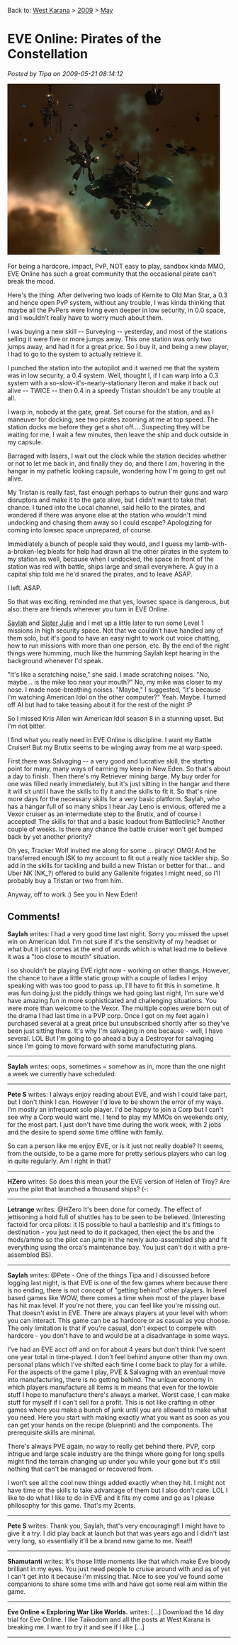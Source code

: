 Back to: [West Karana](/posts/westkarana.md) > [2009](/posts/2009/westkarana.md) > [May](./westkarana.md)
# EVE Online: Pirates of the Constellation

*Posted by Tipa on 2009-05-21 08:14:12*

![exefile-2009-05-20-22-52-53-54](../../../uploads/2009/05/exefile-2009-05-20-22-52-53-54.jpg "exefile-2009-05-20-22-52-53-54")

For being a hardcore, impact, PvP, NOT easy to play, sandbox kinda MMO, EVE Online has such a great community that the occasional pirate can't break the mood.

Here's the thing. After delivering two loads of Kernite to Old Man Star, a 0.3 and hence open PvP system, without any trouble, I was kinda thinking that maybe all the PvPers were living even deeper in low security, in 0.0 space, and I wouldn't really have to worry much about them.

I was buying a new skill -- Surveying -- yesterday, and most of the stations selling it were five or more jumps away. This one station was only two jumps away, and had it for a great price. So I buy it, and being a new player, I had to go to the system to actually retrieve it.

I punched the station into the autopilot and it warned me that the system was in low security, a 0.4 system. Well, thought I, if I can warp into a 0.3 system with a so-slow-it's-nearly-stationary Iteron and make it back out alive -- TWICE -- then 0.4 in a speedy Tristan shouldn't be any trouble at all.

I warp in, nobody at the gate, great. Set course for the station, and as I maneuver for docking, see two pirates zooming at me at top speed. The station docks me before they get a shot off.... Suspecting they will be waiting for me, I wait a few minutes, then leave the ship and duck outside in my capsule.

Barraged with lasers, I wait out the clock while the station decides whether or not to let me back in, and finally they do, and there I am, hovering in the hangar in my pathetic looking capsule, wondering how I'm going to get out alive.

My Tristan is really fast, fast enough perhaps to outrun their guns and warp disruptors and make it to the gate alive, but I didn't want to take that chance. I tuned into the Local channel, said hello to the pirates, and wondered if there was anyone else at the station who wouldn't mind undocking and chasing them away so I could escape? Apologizing for coming into lowsec space unprepared, of course.

Immediately a bunch of people said they would, and I guess my lamb-with-a-broken-leg bleats for help had drawn all the other pirates in the system to my station as well, because when I undocked, the space in front of the station was red with battle, ships large and small everywhere. A guy in a capital ship told me he'd snared the pirates, and to leave ASAP.

I left. ASAP.

So that was exciting, reminded me that yes, lowsec space is dangerous, but also: there are friends wherever you turn in EVE Online.

[Saylah](http://notadiary.typepad.com/mysticworlds/) and [Sister Julie](http://virginworlds19.libsyn.com/rss.xml) and I met up a little later to run some Level 1 missions in high security space. Not that we couldn't have handled any of them solo, but it's good to have an easy night to work out voice chatting, how to run missions with more than one person, etc. By the end of the night things were humming, much like the humming Saylah kept hearing in the background whenever I'd speak.

"It's like a scratching noise," she said. I made scratching noises. "No, maybe... is the mike too near your mouth?" No, my mike was closer to my nose. I made nose-breathing noises. "Maybe," I suggested, "it's because I'm watching American Idol on the other computer?" Yeah. Maybe. I turned off AI but had to take teasing about it for the rest of the night :P

So I missed Kris Allen win American Idol season 8 in a stunning upset. But I'm not bitter.

I find what you really need in EVE Online is discipline. I want my Battle Cruiser! But my Brutix seems to be winging away from me at warp speed.

First there was Salvaging -- a very good and lucrative skill, the starting point for many, many ways of earning my keep in New Eden. So that's about a day to finish. Then there's my Retriever mining barge. My buy order for one was filled nearly immediately, but it's just sitting in the hangar and there it will sit until I have the skills to fly it and the skills to fit it. So that's nine more days for the necessary skills for a very basic platform. Saylah, who has a hangar full of so many ships I hear Jay Leno is envious, offered me a Vexor cruiser as an intermediate step to the Brutix, and of course I accepted! The skills for that and a basic loadout from Battleclinic? Another couple of weeks. Is there any chance the battle cruiser won't get bumped back by yet another priority?

Oh yes, Tracker Wolf invited me along for some ... piracy! OMG! And he transferred enough ISK to my account to fit out a really nice tackler ship. So add in the skills for tackling and build a new Tristan or better for that... and Uber NK (NK\_?) offered to build any Gallenite frigates I might need, so I'll probably buy a Tristan or two from him.

Anyway, off to work :) See you in New Eden!


## Comments!

**Saylah** writes: I had a very good time last night. Sorry you missed the upset win on American Idol. I'm not sure if it's the sensitivity of my headset or what but it just comes at the end of words which is what lead me to believe it was a "too close to mouth" situation.

I so shouldn't be playing EVE right now - working on other thangs. However, the chance to have a little static group with a couple of ladies I enjoy speaking with was too good to pass up. I'll have to fit this in sometime. It was fun doing just the piddly things we had going last night, I'm sure we'd have amazing fun in more sophisticated and challenging situations. You were more than welcome to the Vexor. The multiple copies were born out of the drama I had last time in a PVP corp. Once I got on my feet again I purchased several at a great price but unsubscribed shortly after so they've been just sitting there. It's why I'm salvaging in one because - well, I have several. LOL But I'm going to go ahead a buy a Destroyer for salvaging since I'm going to move forward with some manufacturing plans.

---

**Saylah** writes: oops, sometimes = somehow as in, more than the one night a week we currently have scheduled.

---

**Pete S** writes: I always enjoy reading about EVE, and wish I could take part, but I don't think I can. However I'd love to be shown the error of my ways. I'm mostly an infrequent solo player. I'd be happy to join a Corp but I can't see why a Corp would want me. I tend to play my MMOs on weekends only, for the most part. I just don't have time during the work week, with 2 jobs and the desire to spend *some* time offline with family.

So can a person like me enjoy EVE, or is it just not really doable? It seems, from the outside, to be a game more for pretty serious players who can log in quite regularly. Am I right in that?

---

**HZero** writes: So does this mean your the EVE version of Helen of Troy? Are you the pilot that launched a thousand ships? (-:

---

**Letrange** writes: @HZero
It's been done for comedy. The effect of jettisoning a hold full of shuttles has to be seen to be believed. (Interesting factoid for orca pilots: it IS possible to haul a battleship and it's fittings to destination - you just need to do it packaged, then eject the bs and the mods/ammo so the pilot can jump in the newly auto-assembled ship and fit everything using the orca's maintenance bay. You just can't do it with a pre-assembled BS).

---

**Saylah** writes: @Pete - One of the things Tipa and I discussed before logging last night, is that EVE is one of the few games where because there is no ending, there is not concept of "getting behind" other players. In level based games like WOW, there comes a time when most of the player base has hit max level. If you're not there, you can feel like you're missing out. That doesn't exist in EVE. There are always players at your level with whom you can interact. This game can be as hardcore or as casual as you choose. The only limitation is that if you're casual, don't expect to compete with hardcore - you don't have to and would be at a disadvantage in some ways.

I've had an EVE acct off and on for about 4 years but don't think I've spent one year total in time-played. I don't feel behind anyone other than my own personal plans which I've shifted each time I come back to play for a while. For the aspects of the game I play, PVE & Salvaging with an eventual move into manufacturing, there is no getting behind. The unique economy in which players manufacture all items is m means that even for the lowbie stuff I hope to manufacture there's always a market. Worst case, I can make stuff for myself if I can't sell for a profit. This is not like crafting in other games where you make a bunch of junk until you are allowed to make what you need. Here you start with making exactly what you want as soon as you can get your hands on the recipe (blueprint) and the components. The prerequisite skills are minimal.

There's always PVE again, no way to really get behind there. PVP, corp intrigue and large scale industry are the things where going for long spells might find the terrain changing up under you while your gone but it's still nothing that can't be managed or recovered from. 

I won't see all the cool new things added exactly when they hit. I might not have time or the skills to take advantage of them but I also don't care. LOL I like to do what I like to do in EVE and it fits my come and go as I please philosophy for this game. That's my 2cents.

---

**Pete S** writes: Thank you, Saylah, that's very encouraging!! I might have to give it a try. I did play back at launch but that was years ago and I didn't last very long, so essentially it'll be a brand new game to me. Neat!!

---

**Shamutanti** writes: It's those little moments like that which make Eve bloody brilliant in my eyes. You just need people to cruise around with and as of yet I can't get into it because i'm missing that. Nice to see you've found some companions to share some time with and have got some real aim within the game.

---

**Eve Online &laquo; Exploring War Like Worlds.** writes: [...] Download the 14 day trial for Eve Online. I like Taikodom and all the posts at West Karana is breaking me. I want to try it and see if I like [...]

---

